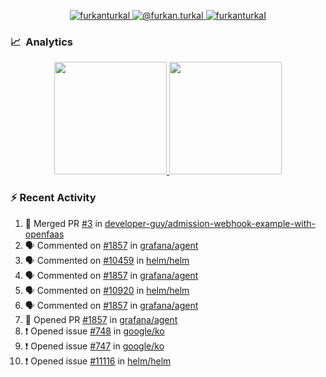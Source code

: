 <p align="center">
  <a href="https://linkedin.com/in/furkanturkal" target="blank">
    <img src="https://img.shields.io/badge/linkedin-%230077B5.svg?&style=for-the-badge&logo=linkedin&logoColor=white" alt="furkanturkal" />
  </a>
  <a href="https://medium.com/@furkan.turkal" target="blank">
    <img src="https://img.shields.io/badge/medium-%2312100E.svg?&style=for-the-badge&logo=medium&logoColor=white" alt="@furkan.turkal" />
  </a>
  <a href="https://twitter.com/furkanturkaI" target="blank">
    <img src="https://img.shields.io/badge/Twitter-1DA1F2?style=for-the-badge&logo=twitter&logoColor=white" alt="furkanturkaI" />
  </a>
</p>

### 📈 &nbsp;Analytics

<p align="center">
  <a href="https://coderstats.net/github/#Dentrax">
    <img height="180em" src="https://github-readme-stats-eight-theta.vercel.app/api?username=Dentrax&show_icons=true&theme=algolia&include_all_commits=true&count_private=true&line_height=26"/>
    <img height="180em" src="https://github-readme-stats-eight-theta.vercel.app/api/top-langs/?username=Dentrax&layout=compact&langs_count=8&theme=algolia&line_height=26"/>
  </a>
</p>

### :zap: Recent Activity

<!--START_SECTION:activity-->
1. 🎉 Merged PR [#3](https://github.com/developer-guy/admission-webhook-example-with-openfaas/pull/3) in [developer-guy/admission-webhook-example-with-openfaas](https://github.com/developer-guy/admission-webhook-example-with-openfaas)
2. 🗣 Commented on [#1857](https://github.com/grafana/agent/issues/1857) in [grafana/agent](https://github.com/grafana/agent)
3. 🗣 Commented on [#10459](https://github.com/helm/helm/issues/10459) in [helm/helm](https://github.com/helm/helm)
4. 🗣 Commented on [#1857](https://github.com/grafana/agent/issues/1857) in [grafana/agent](https://github.com/grafana/agent)
5. 🗣 Commented on [#10920](https://github.com/helm/helm/issues/10920) in [helm/helm](https://github.com/helm/helm)
6. 🗣 Commented on [#1857](https://github.com/grafana/agent/issues/1857) in [grafana/agent](https://github.com/grafana/agent)
7. 💪 Opened PR [#1857](https://github.com/grafana/agent/pull/1857) in [grafana/agent](https://github.com/grafana/agent)
8. ❗️ Opened issue [#748](https://github.com/google/ko/issues/748) in [google/ko](https://github.com/google/ko)
9. ❗️ Opened issue [#747](https://github.com/google/ko/issues/747) in [google/ko](https://github.com/google/ko)
10. ❗️ Opened issue [#11116](https://github.com/helm/helm/issues/11116) in [helm/helm](https://github.com/helm/helm)
<!--END_SECTION:activity-->
